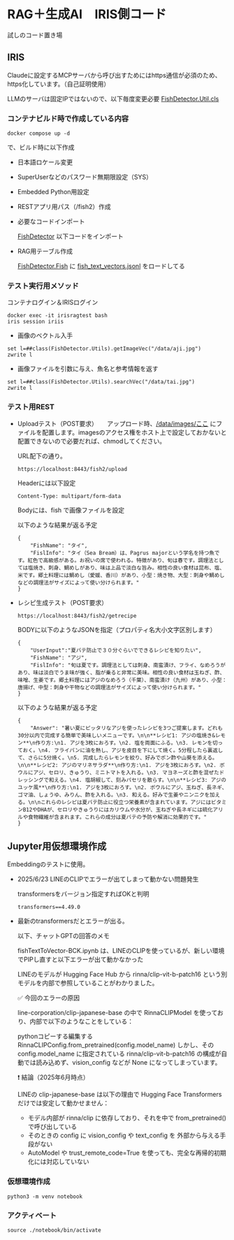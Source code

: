 # RAG＋生成AI　IRIS側コード

試しのコード置き場

## IRIS

Claudeに設定するMCPサーバから呼び出すためにはhttps通信が必須のため、https化しています。（自己証明使用）

LLMのサーバは固定IPではないので、以下毎度変更必要
[FishDetector.Util.cls](/iris/src/FishDetector/Utils.cls?L140)

### コンテナビルド時で作成している内容

```
docker compose up -d
```
で、ビルド時に以下作成

- 日本語ロケール変更

- SuperUserなどのパスワード無期限設定（SYS）

- Embedded Python用設定

- RESTアプリ用パス（/fish2）作成

- 必要なコードインポート

    [FishDetector](/iris/src/FishDetector/) 以下コードをインポート

- RAG用テーブル作成

    [FishDetector.Fish](/iris/src/FishDetector/Fish.cls) に [fish_text_vectors.jsonl](./iris/fish_text_vectors.jsonl) をロードしてる


### テスト実行用メソッド

コンテナログイン＆IRISログイン
```
docker exec -it irisragtest bash
iris session iriis
```

- 画像のベクトル入手
```
set l=##class(FishDetector.Utils).getImageVec("/data/aji.jpg")
zwrite l
```

- 画像ファイルを引数に与え、魚名と参考情報を返す

```
set l=##class(FishDetector.Utils).searchVec("/data/tai.jpg")
zwrite l
```

### テスト用REST

- Uploadテスト（POST要求）
　
    アップロード時、[/data/images/ここ](/iris/data/images/) にファイルを配置します。imagesのアクセス権をホスト上で設定しておかないと配置できないので必要だれば、chmodしてください。

    URL配下の通り。

    ```
    https://localhost:8443/fish2/upload
    ```

    Headerには以下設定
    ```
    Content-Type: multipart/form-data
    ```
    Bodyには、fish で画像ファイルを設定

    以下のような結果が返る予定
    ```
    {
        "FishName": "タイ",
        "FislInfo": "タイ（Sea Bream）は、Pagrus majorという学名を持つ魚です。紅色で高級感がある。お祝いの席で使われる。特徴があり、旬は春です。調理法としては塩焼き、刺身、鯛めしがあり、味は上品で淡白な旨み。相性の良い食材は昆布、塩、米です。郷土料理には鯛めし（愛媛、香川）があり、小型：焼き物、大型：刺身や鯛めしなどの調理法がサイズによって使い分けられます。"
    }
    ```

- レシピ生成テスト（POST要求）

    ```
    https://localhost:8443/fish2/getrecipe
    ```
    BODYに以下のようなJSONを指定（プロパティ名大小文字区別します）

    ```
    {
        "UserInput":"夏バテ防止で３０分ぐらいでできるレシピを知りたい",
        "FishName": "アジ",
        "FislInfo": "旬は夏です。調理法としては刺身、南蛮漬け、フライ、なめろうがあり、味は淡白でうま味が強く、脂が乗ると非常に美味。相性の良い食材は玉ねぎ、酢、味噌、生姜です。郷土料理にはアジのなめろう（千葉）、南蛮漬け（九州）があり、小型：唐揚げ、中型：刺身や干物などの調理法がサイズによって使い分けられます。"
    }
    ```

    以下のような結果が返る予定
    ```
    {
        "Answer": "暑い夏にピッタリなアジを使ったレシピを3つご提案します。どれも30分以内で完成する簡単で美味しいメニューです。\n\n**レシピ1: アジの塩焼き&レモン**\n作り方:\n1. アジを3枚におろす。\n2. 塩を両面にふる。\n3. レモンを切っておく。\n4. フライパンに油を熱し、アジを皮目を下にして焼く。5分程したら裏返して、さらに5分焼く。\n5. 完成したらレモンを絞り、好みでポン酢や山葵を添える。\n\n**レシピ2: アジのマリネサラダ**\n作り方:\n1. アジを3枚におろす。\n2. ボウルにアジ、セロリ、きゅうり、ミニトマトを入れる。\n3. マヨネーズと酢を混ぜたドレッシングで和える。\n4. 塩胡椒して、刻みパセリを散らす。\n\n**レシピ3: アジのユッケ風**\n作り方:\n1. アジを3枚におろす。\n2. ボウルにアジ、玉ねぎ、長ネギ、ゴマ油、しょうゆ、みりん、酢を入れる。\n3. 和える。好みで生姜やニンニクを加える。\n\nこれらのレシピは夏バテ防止に役立つ栄養素が含まれています。アジにはビタミンB12やDHAが、セロリやきゅうりにはカリウムや水分が、玉ねぎや長ネギには硫化アリルや食物繊維が含まれます。これらの成分は夏バテの予防や解消に効果的です。"
    }
    ```


## Jupyter用仮想環境作成

Embeddingのテストに使用。

- 2025/6/23 LINEのCLIPでエラーが出てしまって動かない問題発生

    transformersをバージョン指定すればOKと判明

    ```
    transformers==4.49.0
    ```

- 最新のtransformersだとエラーが出る。

    以下、チャットGPTの回答のメモ

    fishTextToVector-BCK.ipynb は、LINEのCLIPを使っているが、新しい環境でPIPし直すと以下エラーが出て動かなかった

    LINEのモデルが Hugging Face Hub から rinna/clip-vit-b-patch16 という別モデルを内部で参照していることがわかりました。

    ✅ 今回のエラーの原因

    line-corporation/clip-japanese-base の中で RinnaCLIPModel を使っており、内部で以下のようなことをしている：

    pythonコピーする編集するRinnaCLIPConfig.from_pretrained(config.model_name)
    しかし、その config.model_name に指定されている rinna/clip-vit-b-patch16 の構成が自動では読み込めず、vision_config などが None になってしまっています。
    
    ❗ 結論（2025年6月時点）

    LINEの clip-japanese-base は以下の理由で Hugging Face Transformers だけでは安定して動かせません：
    - モデル内部が rinna/clip に依存しており、それを中で from_pretrained() で呼び出している
    - そのときの config に vision_config や text_config を 外部から与える手段がない
    - AutoModel や trust_remote_code=True を使っても、完全な再帰的初期化には対応していない



### 仮想環境作成
```
python3 -m venv notebook
```

### アクティベート
```
source ./notebook/bin/activate
```